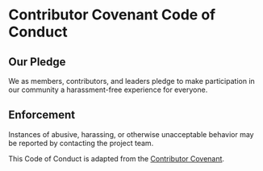 # Contributor Covenant Code of Conduct

## Our Pledge
We as members, contributors, and leaders pledge to make participation in our
community a harassment-free experience for everyone.

## Enforcement
Instances of abusive, harassing, or otherwise unacceptable behavior may be
reported by contacting the project team.

This Code of Conduct is adapted from the [Contributor Covenant](https://www.contributor-covenant.org/version/2/1/code_of_conduct/).
